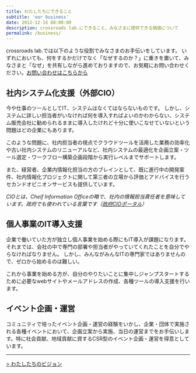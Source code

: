 ```yaml
---
title: わたしたちにできること
subtitle: 'our business'
date: 2012-12-16 08:00:00
description: crossroads lab.にできること、みなさまに提供できる価値について
permalink: /business/
---
```

crossroads lab.では以下のような役割でみなさまのお手伝いをしています。
いずれにおいても、何をするかだけでなく「なぜするのか？」に重きを置いて、みなさまと「なぜ」を共有しながら進めておりますので、お気軽にお問い合わせください。[お問い合わせはこちらから](/contact/)

## 社内システム化支援（外部CIO）

今や仕事のツールとしてIT、システムはなくてはならないものです。
しかし、システムに詳しい担当者がいなければ何を導入すればよいのかわからない、システム販売会社に勧められるままに導入したけれど十分に使いこなせていないという問題はどの企業にもあります。

このような問題に、社内担当者の視点でクラウドツールを活用した業務の効率化や古い社内システムのリニューアルなど、社内システムの最適化を企画立案・ツール選定・ワークフロー構築企画段階から実行レベルまでサポートします。

また、経営者、企業内情報化担当の方のブレインとして、既に進行中の開発案件、社内情報化プロジェクトに関して第三者の立場から評価とアドバイスを行うセカンドオピニオンサービスも提供しています。

*CIOとは、Cheif Information Officeの略で、社内の情報担当責任者を意味しています。政府でも使われている言葉です（[政府CIOポータル](https://cio.go.jp)）*

## 個人事業のIT導入支援

企業で働いていた方が独立し個人事業を始める際にもIT導入が課題になります。
それまでは、会社の中で専門の部署や担当者がやっていてくれたことを自分でやらなければなりません。
しかし、みんながみんなITの専門家ではありませんので、ゼロから始めるのは難しい。

これから事業を始める方が、自分のやりたいことに集中しジャンプスタートするために必要なwebサイトやメールアドレスの作成、各種ツールの導入支援を行います。

## イベント企画・運営

コミュニティで培ったイベント企画・運営の経験をいかし、企業・団体で実施される各種イベントにおいて、企画立案から実施、当日の運営までをお手伝いします。特に社会貢献、地域貢献に資するCSR型のイベント企画・運営を得意としています。

---
[> わたしたちのビジョン](/aboutus/)
